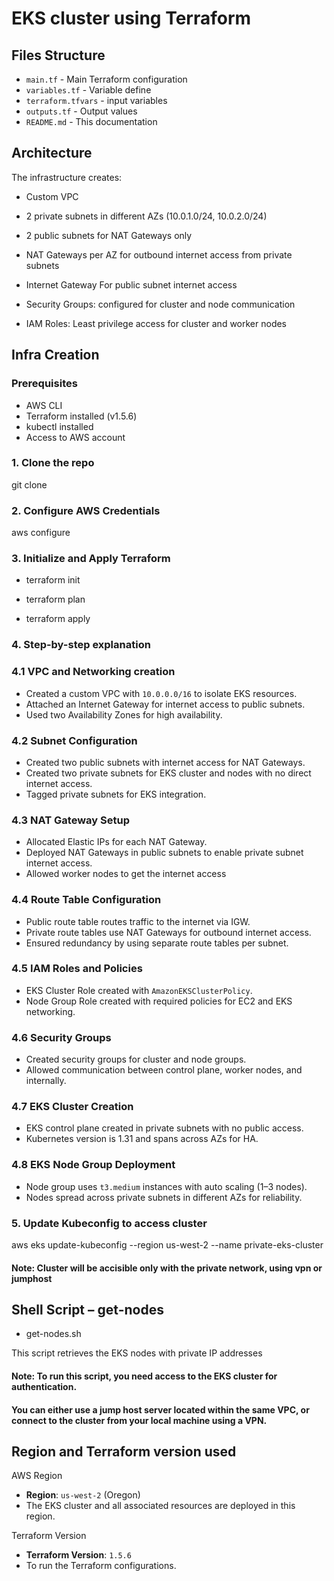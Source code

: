 # EKS cluster using Terraform 

## Files Structure
- `main.tf` - Main Terraform configuration
- `variables.tf` - Variable define
- `terraform.tfvars` - input variables
- `outputs.tf` - Output values
- `README.md` - This documentation

## Architecture

The infrastructure creates:

- Custom VPC 
- 2 private subnets in different AZs (10.0.1.0/24, 10.0.2.0/24)
- 2 public subnets for NAT Gateways only
- NAT Gateways per AZ for outbound internet access from private subnets
- Internet Gateway For public subnet internet access

- Security Groups: configured for cluster and node communication
- IAM Roles: Least privilege access for cluster and worker nodes


## Infra Creation

### Prerequisites

- AWS CLI
- Terraform installed (v1.5.6)
- kubectl installed
- Access to AWS account

### 1. Clone the repo

git clone <repository-url>

### 2. Configure AWS Credentials

aws configure

### 3. Initialize and Apply Terraform

- terraform init

- terraform plan

- terraform apply

### 4. Step-by-step explanation

### 4.1 VPC and Networking creation
- Created a custom VPC with `10.0.0.0/16` to isolate EKS resources.
- Attached an Internet Gateway for internet access to public subnets.
- Used two Availability Zones for high availability.

### 4.2 Subnet Configuration
- Created two public subnets with internet access for NAT Gateways.
- Created two private subnets for EKS cluster and nodes with no direct internet access.
- Tagged private subnets for EKS integration.

### 4.3 NAT Gateway Setup
- Allocated Elastic IPs for each NAT Gateway.
- Deployed NAT Gateways in public subnets to enable private subnet internet access.
- Allowed worker nodes to get the internet access

### 4.4 Route Table Configuration
- Public route table routes traffic to the internet via IGW.
- Private route tables use NAT Gateways for outbound internet access.
- Ensured redundancy by using separate route tables per subnet.

### 4.5 IAM Roles and Policies
- EKS Cluster Role created with `AmazonEKSClusterPolicy`.
- Node Group Role created with required policies for EC2 and EKS networking.

### 4.6 Security Groups
- Created security groups for cluster and node groups.
- Allowed communication between control plane, worker nodes, and internally.

### 4.7 EKS Cluster Creation
- EKS control plane created in private subnets with no public access.
- Kubernetes version is 1.31 and spans across AZs for HA.

### 4.8 EKS Node Group Deployment
- Node group uses `t3.medium` instances with auto scaling (1–3 nodes).
- Nodes spread across private subnets in different AZs for reliability.


### 5. Update Kubeconfig to access cluster 

aws eks update-kubeconfig --region us-west-2 --name private-eks-cluster

#### Note: Cluster will be accisible only with the private network, using vpn or jumphost


## Shell Script – get-nodes

- get-nodes.sh

This script retrieves the EKS nodes with private IP addresses

#### Note: To run this script, you need access to the EKS cluster for authentication. 
#### You can either use a jump host server located within the same VPC, or connect to the cluster from your local machine using a VPN.

## Region and Terraform version used

AWS Region
- **Region**: `us-west-2` (Oregon)
- The EKS cluster and all associated resources are deployed in this region.

Terraform Version
- **Terraform Version**: `1.5.6`
- To run the Terraform configurations.